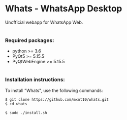 # Whats - WhatsApp Desktop

Unofficial webapp for WhatsApp Web.
<br><br>

### Required packages:

- python >= 3.6
- PyQt5 >= 5.15.5
- PyQtWebEngine >= 5.15.5
<br><br>

### Installation instructions:

To install "Whats", use the following commands:
```sh
$ git clone https://github.com/mxnt10/whats.git
$ cd whats

$ sudo ./install.sh
```
